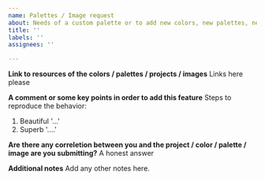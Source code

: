 ```yaml
---
name: Palettes / Image request
about: Needs of a custom palette or to add new colors, new palettes, new projects
title: ''
labels: ''
assignees: ''

---
```


**Link to resources of the colors / palettes / projects / images**
Links here please

**A comment or some key points in order to add this feature**
Steps to reproduce the behavior:
1. Beautiful '...'
2. Superb '....'

**Are there any correletion between you and the project / color / palette / image are you submitting?**
A honest answer

**Additional notes**
Add any other notes here.
